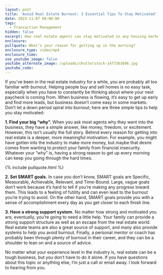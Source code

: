 ```yaml
---
layout: post
title: 'Avoid Real Estate Burnout: 3 Essential Tips To Stay Motivated'
date: 2023-11-07 08:00:00
tags:
  - Transaction Management
hidden: false
excerpt: How real estate agents can stay motivated in any housing market.
enclosure:
pullquote: What’s your reason for getting up in the morning?
enclosure_type: video/mp4
enclosure_time:
use_youtube_image: false
youtube_alternate_image: /uploads/shutterstock-1477361696.jpg
youtube_code:
---
```

If you’ve been in the real estate industry for a while, you are probably all too familiar with burnout. Helping people buy and sell homes is no easy task, especially when you have to constantly be thinking about where your next paycheck is coming from. When business is flowing, it’s easy to get up early and find more leads, but business doesn’t come easy in some markets. Don’t let a down period spiral into burnout; here are three simple tips to help you stay motivated:

**1\. Find your big “why”.** When you ask most agents why they went into the business, they have a simple answer, like money, freedom, or excitement. However, this isn’t usually the full story. Behind every reason for getting into real estate is a deeper, more meaningful motivation. For example, you might have gotten into the industry to make more money, but maybe that desire comes from wanting to protect your family from financial insecurity. Whatever your “why” is, having a strong reason to get up every morning can keep you going through the hard times.

{% include pullquote.html %}

**2\. Set SMART goals.** In case you don’t know, SMART goals are Specific, Measurable, Achievable, Relevant, and Time-Bound. Large, vague goals don’t work because it’s hard to tell if you’re making any progress toward them. This leads to a feeling of futility and can even lead to the burnout you’re trying to avoid. On the other hand, SMART goals provide you with a sense of accomplishment every day as you get closer to each finish line.&nbsp;

**3\. Have a strong support system.** No matter how strong and motivated you are, eventually, you’re going to need a little help. Your family can provide a strong support structure as well as an escape from the real estate world. Real estate teams are also a great source of support, and many also provide systems to help you avoid burnout. Finally, a personal mentor or coach has probably been through plenty of burnout in their career, and they can be a shoulder to lean on and a source of advice.&nbsp;

No matter what your experience level in the industry is, real estate can be a tough business, but you don’t have to do it alone. If you have questions about this topic or anything else, I’m just a call or email away. I look forward to hearing from you.